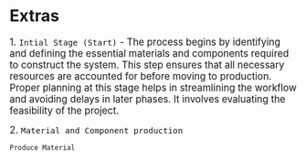 # Extras
<big> 1. `Intial Stage (Start)` - The process begins by identifying and defining the essential materials and components required to construct the system. This step ensures that all necessary resources are accounted for before moving to production. Proper planning at this stage helps in streamlining the workflow and avoiding delays in later phases. It involves evaluating the feasibility of the project.</big>

<big> 2. `Material and Component production` </big>

`Produce Material`
